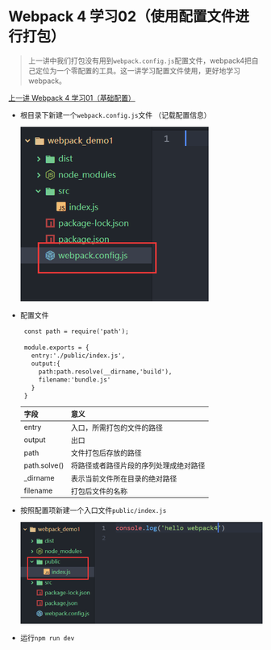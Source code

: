 # Webpack 4  学习02（使用配置文件进行打包）

> 上一讲中我们打包没有用到`webpack.config.js`配置文件，webpack4把自己定位为一个零配置的工具。这一讲学习配置文件使用，更好地学习webpack。

[上一讲 Webpack 4  学习01（基础配置）](https://www.jianshu.com/p/5b849114fe89)



- 根目录下新建一个`webpack.config.js`文件 （记载配置信息）

  ![](https://raw.githubusercontent.com/HunterXing/resourse/master/images/20190220205200.png)

  

- 配置文件

  ```
   const path = require('path');
  
   module.exports = {
     entry:'./public/index.js',
     output:{
       path:path.resolve(__dirname,'build'),
       filename:'bundle.js'
     }
   }
  ```

  | 字段         | 意义                                   |
  | ------------ | -------------------------------------- |
  | entry        | 入口，所需打包的文件的路径             |
  | output       | 出口                                   |
  | path         | 文件打包后存放的路径                   |
  | path.solve() | 将路径或者路径片段的序列处理成绝对路径 |
  | _dirname     | 表示当前文件所在目录的绝对路径         |
  | filename     | 打包后文件的名称                       |

  

- 按照配置项新建一个入口文件`public/index.js`

  ![](https://raw.githubusercontent.com/HunterXing/resourse/master/images/20190220210554.png)

- 运行`npm run dev`

